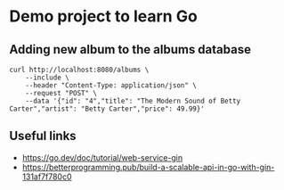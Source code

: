 # Demo project to learn Go

## Adding new album to the albums database

```
curl http://localhost:8080/albums \
    --include \
    --header "Content-Type: application/json" \
    --request "POST" \
    --data '{"id": "4","title": "The Modern Sound of Betty Carter","artist": "Betty Carter","price": 49.99}'
```

## Useful links

- https://go.dev/doc/tutorial/web-service-gin
- https://betterprogramming.pub/build-a-scalable-api-in-go-with-gin-131af7f780c0
